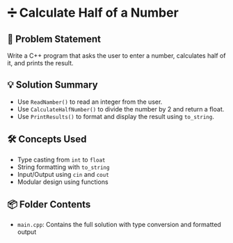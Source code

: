 # ➗ Calculate Half of a Number

## 🧩 Problem Statement
Write a C++ program that asks the user to enter a number, calculates half of it, and prints the result.

## 💡 Solution Summary
- Use `ReadNamber()` to read an integer from the user.
- Use `CalculateHalfNumber()` to divide the number by 2 and return a float.
- Use `PrintResults()` to format and display the result using `to_string`.

## 🛠️ Concepts Used
- Type casting from `int` to `float`
- String formatting with `to_string`
- Input/Output using `cin` and `cout`
- Modular design using functions

## 📦 Folder Contents
- `main.cpp`: Contains the full solution with type conversion and formatted output

